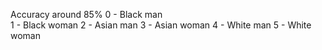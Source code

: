 Accuracy around 85% 
0 - Black man  
1 - Black woman
2 - Asian man
3 - Asian woman
4 - White man
5 - White woman
